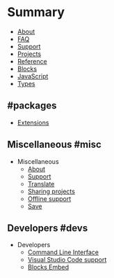 # Summary

* [About](/about)
* [FAQ](/faq)
* [Support](/support)
* [Projects](/projects)
* [Reference](/reference)
* [Blocks](/blocks)
* [JavaScript](/javascript)
* [Types](/types)

## #packages

* [Extensions](/extensions)

## Miscellaneous #misc

* Miscellaneous
    * [About](/about)
    * [Support](/support)
    * [Translate](/translate)
    * [Sharing projects](/share)
    * [Offline support](/offline)
    * [Save](/save)

## Developers #devs

* Developers
    * [Command Line Interface](/cli)
    * [Visual Studio Code support](/code)
    * [Blocks Embed](/blocks-embed)
